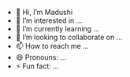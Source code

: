 - 👋 Hi, I’m Madushi
- 👀 I’m interested in ...
- 🌱 I’m currently learning ...
- 💞️ I’m looking to collaborate on ...
- 📫 How to reach me ...
- 😄 Pronouns: ...
- ⚡ Fun fact: ...

<!---
MadushiRasVithanage/MadushiRasVithanage is a ✨ special ✨ repository because its `README.md` (this file) appears on your GitHub profile.
You can click the Preview link to take a look at your changes.
--->
